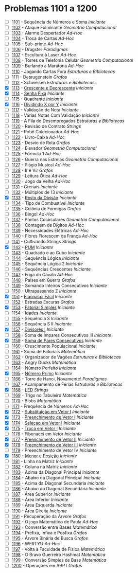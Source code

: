# Problemas 1101 a 1200

  - [ ] [1101](https://www.urionlinejudge.com.br/judge/pt/problems/view/1101) - Sequência de Números e Soma *Iniciante*
  - [ ] [1102](https://www.urionlinejudge.com.br/judge/pt/problems/view/1102) - Ataque Fulminante *Geometria Computacional*
  - [ ] [1103](https://www.urionlinejudge.com.br/judge/pt/problems/view/1103) - Alarme Despertador *Ad-Hoc*
  - [ ] [1104](https://www.urionlinejudge.com.br/judge/pt/problems/view/1104) - Troca de Cartas *Ad-Hoc*
  - [ ] [1105](https://www.urionlinejudge.com.br/judge/pt/problems/view/1105) - Sub-prime *Ad-Hoc*
  - [ ] [1106](https://www.urionlinejudge.com.br/judge/pt/problems/view/1106) - Dragster *Paradigmas*
  - [ ] [1107](https://www.urionlinejudge.com.br/judge/pt/problems/view/1107) - Escultura à Laser *Ad-Hoc*
  - [ ] [1108](https://www.urionlinejudge.com.br/judge/pt/problems/view/1108) - Torres de Telefonia Celular *Geometria Computacional*
  - [ ] [1109](https://www.urionlinejudge.com.br/judge/pt/problems/view/1109) - Burlando a Maratona *Ad-Hoc*
  - [ ] [1110](https://www.urionlinejudge.com.br/judge/pt/problems/view/1110) - Jogando Cartas Fora *Estruturas e Bibliotecas*
  - [ ] [1111](https://www.urionlinejudge.com.br/judge/pt/problems/view/1111) - Desrugenstein *Grafos*
  - [ ] [1112](https://www.urionlinejudge.com.br/judge/pt/problems/view/1112) - Schweisen *Estruturas e Bibliotecas*
  - [x] [1113](https://www.urionlinejudge.com.br/judge/pt/problems/view/1113) - [Crescente e Decrescente](https://github.com/potigol/URI-Potigol/blob/master/src/1101-1200/1113.poti) *Iniciante*
  - [x] [1114](https://www.urionlinejudge.com.br/judge/pt/problems/view/1114) - [Senha Fixa](https://github.com/potigol/URI-Potigol/blob/master/src/1101-1200/1114.poti) *Iniciante*
  - [ ] [1115](https://www.urionlinejudge.com.br/judge/pt/problems/view/1115) - Quadrante *Iniciante*
  - [x] [1116](https://www.urionlinejudge.com.br/judge/pt/problems/view/1116) - [Dividindo X por Y](https://github.com/potigol/URI-Potigol/blob/master/src/1101-1200/1116.poti) *Iniciante*
  - [ ] [1117](https://www.urionlinejudge.com.br/judge/pt/problems/view/1117) - Validação de Nota *Iniciante*
  - [ ] [1118](https://www.urionlinejudge.com.br/judge/pt/problems/view/1118) - Várias Notas Com Validação *Iniciante*
  - [ ] [1119](https://www.urionlinejudge.com.br/judge/pt/problems/view/1119) - A Fila de Desempregados *Estruturas e Bibliotecas*
  - [ ] [1120](https://www.urionlinejudge.com.br/judge/pt/problems/view/1120) - Revisão de Contrato *Strings*
  - [ ] [1121](https://www.urionlinejudge.com.br/judge/pt/problems/view/1121) - Robô Colecionador *Ad-Hoc*
  - [ ] [1122](https://www.urionlinejudge.com.br/judge/pt/problems/view/1122) - Livro-Caixa *Ad-Hoc*
  - [ ] [1123](https://www.urionlinejudge.com.br/judge/pt/problems/view/1123) - Desvio de Rota *Grafos*
  - [ ] [1124](https://www.urionlinejudge.com.br/judge/pt/problems/view/1124) - Elevador *Geometria Computacional*
  - [ ] [1125](https://www.urionlinejudge.com.br/judge/pt/problems/view/1125) - Fórmula 1 *Ad-Hoc*
  - [ ] [1126](https://www.urionlinejudge.com.br/judge/pt/problems/view/1126) - Guerra nas Estrelas *Geometria Computacional*
  - [ ] [1127](https://www.urionlinejudge.com.br/judge/pt/problems/view/1127) - Plágio Musical *Ad-Hoc*
  - [ ] [1128](https://www.urionlinejudge.com.br/judge/pt/problems/view/1128) - Ir e Vir *Grafos*
  - [ ] [1129](https://www.urionlinejudge.com.br/judge/pt/problems/view/1129) - Leitura Ótica *Ad-Hoc*
  - [ ] [1130](https://www.urionlinejudge.com.br/judge/pt/problems/view/1130) - Jogo da Velha *Ad-Hoc*
  - [ ] [1131](https://www.urionlinejudge.com.br/judge/pt/problems/view/1131) - Grenais *Iniciante*
  - [ ] [1132](https://www.urionlinejudge.com.br/judge/pt/problems/view/1132) - Múltiplos de 13 *Iniciante*
  - [x] [1133](https://www.urionlinejudge.com.br/judge/pt/problems/view/1133) - [Resto da Divisão](https://github.com/potigol/URI-Potigol/blob/master/src/1101-1200/1133.poti) *Iniciante*
  - [ ] [1134](https://www.urionlinejudge.com.br/judge/pt/problems/view/1134) - Tipo de Combustível *Iniciante*
  - [ ] [1135](https://www.urionlinejudge.com.br/judge/pt/problems/view/1135) - Colônia de Formigas *Grafos*
  - [ ] [1136](https://www.urionlinejudge.com.br/judge/pt/problems/view/1136) - Bingo! *Ad-Hoc*
  - [ ] [1137](https://www.urionlinejudge.com.br/judge/pt/problems/view/1137) - Pontos Cocirculares *Geometria Computacional*
  - [ ] [1138](https://www.urionlinejudge.com.br/judge/pt/problems/view/1138) - Contagem de Dígitos *Ad-Hoc*
  - [ ] [1139](https://www.urionlinejudge.com.br/judge/pt/problems/view/1139) - Necessidades Elétricas *Ad-Hoc*
  - [ ] [1140](https://www.urionlinejudge.com.br/judge/pt/problems/view/1140) - Flores Florescem da França *Ad-Hoc*
  - [ ] [1141](https://www.urionlinejudge.com.br/judge/pt/problems/view/1141) - Cultivando Strings *Strings*
  - [x] [1142](https://www.urionlinejudge.com.br/judge/pt/problems/view/1142) - [PUM](https://github.com/potigol/URI-Potigol/blob/master/src/1101-1200/1142.poti) *Iniciante*
  - [ ] [1143](https://www.urionlinejudge.com.br/judge/pt/problems/view/1143) - Quadrado e ao Cubo *Iniciante*
  - [ ] [1144](https://www.urionlinejudge.com.br/judge/pt/problems/view/1144) - Sequência Lógica *Iniciante*
  - [ ] [1145](https://www.urionlinejudge.com.br/judge/pt/problems/view/1145) - Sequência Lógica 2 *Iniciante*
  - [ ] [1146](https://www.urionlinejudge.com.br/judge/pt/problems/view/1146) - Sequências Crescentes *Iniciante*
  - [ ] [1147](https://www.urionlinejudge.com.br/judge/pt/problems/view/1147) - Fuga do Cavalo *Ad-Hoc*
  - [ ] [1148](https://www.urionlinejudge.com.br/judge/pt/problems/view/1148) - Países em Guerra *Grafos*
  - [ ] [1149](https://www.urionlinejudge.com.br/judge/pt/problems/view/1149) - Somando Inteiros Consecutivos *Iniciante*
  - [ ] [1150](https://www.urionlinejudge.com.br/judge/pt/problems/view/1150) - Ultrapassando Z *Iniciante*
  - [x] [1151](https://www.urionlinejudge.com.br/judge/pt/problems/view/1151) - [Fibonacci Fácil](https://github.com/potigol/URI-Potigol/blob/master/src/1101-1200/1151.poti) *Iniciante*
  - [ ] [1152](https://www.urionlinejudge.com.br/judge/pt/problems/view/1152) - Estradas Escuras *Grafos*
  - [x] [1153](https://www.urionlinejudge.com.br/judge/pt/problems/view/1153) - [Fatorial Simples](https://github.com/potigol/URI-Potigol/blob/master/src/1101-1200/1153.poti) *Iniciante*
  - [ ] [1154](https://www.urionlinejudge.com.br/judge/pt/problems/view/1154) - Idades *Iniciante*
  - [ ] [1155](https://www.urionlinejudge.com.br/judge/pt/problems/view/1155) - Sequência S *Iniciante*
  - [ ] [1156](https://www.urionlinejudge.com.br/judge/pt/problems/view/1156) - Sequência S II *Iniciante*
  - [x] [1157](https://www.urionlinejudge.com.br/judge/pt/problems/view/1157) - [Divisores I](https://github.com/potigol/URI-Potigol/blob/master/src/1101-1200/1157.poti) *Iniciante*
  - [ ] [1158](https://www.urionlinejudge.com.br/judge/pt/problems/view/1158) - Soma de Ímpares Consecutivos III *Iniciante*
  - [x] [1159](https://www.urionlinejudge.com.br/judge/pt/problems/view/1159) - [Soma de Pares Consecutivos](https://github.com/potigol/URI-Potigol/blob/master/src/1101-1200/1159.poti) *Iniciante*
  - [ ] [1160](https://www.urionlinejudge.com.br/judge/pt/problems/view/1160) - Crescimento Populacional *Iniciante*
  - [ ] [1161](https://www.urionlinejudge.com.br/judge/pt/problems/view/1161) - Soma de Fatoriais *Matemática*
  - [ ] [1162](https://www.urionlinejudge.com.br/judge/pt/problems/view/1162) - Organizador de Vagões *Estruturas e Bibliotecas*
  - [ ] [1163](https://www.urionlinejudge.com.br/judge/pt/problems/view/1163) - Angry Ducks *Matemática*
  - [ ] [1164](https://www.urionlinejudge.com.br/judge/pt/problems/view/1164) - Número Perfeito *Iniciante*
  - [x] [1165](https://www.urionlinejudge.com.br/judge/pt/problems/view/1165) - [Número Primo](https://github.com/potigol/URI-Potigol/blob/master/src/1101-1200/1165.poti) *Iniciante*
  - [ ] [1166](https://www.urionlinejudge.com.br/judge/pt/problems/view/1166) - Torre de Hanoi, Novamente! *Paradigmas*
  - [ ] [1167](https://www.urionlinejudge.com.br/judge/pt/problems/view/1167) - Acampamento de Férias *Estruturas e Bibliotecas*
  - [x] [1168](https://www.urionlinejudge.com.br/judge/pt/problems/view/1168) - [LED](https://github.com/potigol/URI-Potigol/blob/master/src/1101-1200/1168.poti) *Strings*
  - [ ] [1169](https://www.urionlinejudge.com.br/judge/pt/problems/view/1169) - Trigo no Tabuleiro *Matemática*
  - [ ] [1170](https://www.urionlinejudge.com.br/judge/pt/problems/view/1170) - Blobs *Matemática*
  - [ ] [1171](https://www.urionlinejudge.com.br/judge/pt/problems/view/1171) - Frequência de Números *Ad-Hoc*
  - [x] [1172](https://www.urionlinejudge.com.br/judge/pt/problems/view/1172) - [Substituição em Vetor I](https://github.com/potigol/URI-Potigol/blob/master/src/1101-1200/1172.poti) *Iniciante*
  - [x] [1173](https://www.urionlinejudge.com.br/judge/pt/problems/view/1173) - [Preenchimento de Vetor I](https://github.com/potigol/URI-Potigol/blob/master/src/1101-1200/1173.poti) *Iniciante*
  - [x] [1174](https://www.urionlinejudge.com.br/judge/pt/problems/view/1174) - [Seleçao em Vetor I](https://github.com/potigol/URI-Potigol/blob/master/src/1101-1200/1174.poti) *Iniciante*
  - [x] [1175](https://www.urionlinejudge.com.br/judge/pt/problems/view/1175) - [Troca em Vetor I](https://github.com/potigol/URI-Potigol/blob/master/src/1101-1200/1175.poti) *Iniciante*
  - [ ] [1176](https://www.urionlinejudge.com.br/judge/pt/problems/view/1176) - Fibonacci em Vetor *Iniciante*
  - [x] [1177](https://www.urionlinejudge.com.br/judge/pt/problems/view/1177) - [Preenchimento de Vetor II](https://github.com/potigol/URI-Potigol/blob/master/src/1101-1200/1177.poti) *Iniciante*
  - [x] [1178](https://www.urionlinejudge.com.br/judge/pt/problems/view/1178) - [Preenchimento de Vetor III](https://github.com/potigol/URI-Potigol/blob/master/src/1101-1200/1178.poti) *Iniciante*
  - [ ] [1179](https://www.urionlinejudge.com.br/judge/pt/problems/view/1179) - Preenchimento de Vetor IV *Iniciante*
  - [x] [1180](https://www.urionlinejudge.com.br/judge/pt/problems/view/1180) - [Menor e Posição](https://github.com/potigol/URI-Potigol/blob/master/src/1101-1200/1180.poti) *Iniciante*
  - [ ] [1181](https://www.urionlinejudge.com.br/judge/pt/problems/view/1181) - Linha na Matriz *Iniciante*
  - [ ] [1182](https://www.urionlinejudge.com.br/judge/pt/problems/view/1182) - Coluna na Matriz *Iniciante*
  - [ ] [1183](https://www.urionlinejudge.com.br/judge/pt/problems/view/1183) - Acima da Diagonal Principal *Iniciante*
  - [ ] [1184](https://www.urionlinejudge.com.br/judge/pt/problems/view/1184) - Abaixo da Diagonal Principal *Iniciante*
  - [ ] [1185](https://www.urionlinejudge.com.br/judge/pt/problems/view/1185) - Acima da Diagonal Secundária *Iniciante*
  - [ ] [1186](https://www.urionlinejudge.com.br/judge/pt/problems/view/1186) - Abaixo da Diagonal Secundária *Iniciante*
  - [ ] [1187](https://www.urionlinejudge.com.br/judge/pt/problems/view/1187) - Área Superior *Iniciante*
  - [ ] [1188](https://www.urionlinejudge.com.br/judge/pt/problems/view/1188) - Área Inferior *Iniciante*
  - [ ] [1189](https://www.urionlinejudge.com.br/judge/pt/problems/view/1189) - Área Esquerda *Iniciante*
  - [ ] [1190](https://www.urionlinejudge.com.br/judge/pt/problems/view/1190) - Área Direita *Iniciante*
  - [ ] [1191](https://www.urionlinejudge.com.br/judge/pt/problems/view/1191) - Recuperação da Árvore *Grafos*
  - [ ] [1192](https://www.urionlinejudge.com.br/judge/pt/problems/view/1192) - O jogo Matemático de Paula *Ad-Hoc*
  - [ ] [1193](https://www.urionlinejudge.com.br/judge/pt/problems/view/1193) - Conversão entre Bases *Matemática*
  - [ ] [1194](https://www.urionlinejudge.com.br/judge/pt/problems/view/1194) - Prefixa, Infixa e Posfixa *Grafos*
  - [ ] [1195](https://www.urionlinejudge.com.br/judge/pt/problems/view/1195) - Árvore Binária de Busca *Grafos*
  - [ ] [1196](https://www.urionlinejudge.com.br/judge/pt/problems/view/1196) - WERTYU *Ad-Hoc*
  - [ ] [1197](https://www.urionlinejudge.com.br/judge/pt/problems/view/1197) - Volta à Faculdade de Física *Matemática*
  - [ ] [1198](https://www.urionlinejudge.com.br/judge/pt/problems/view/1198) - O Bravo Guerreiro Hashmat *Matemática*
  - [ ] [1199](https://www.urionlinejudge.com.br/judge/pt/problems/view/1199) - Conversão Simples de Base *Matemática*
  - [ ] [1200](https://www.urionlinejudge.com.br/judge/pt/problems/view/1200) - Operações em ABP I *Grafos*